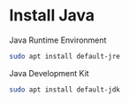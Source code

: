 # Install Java

Java Runtime Environment

```bash
sudo apt install default-jre
```

Java Development Kit

```bash
sudo apt install default-jdk
```
